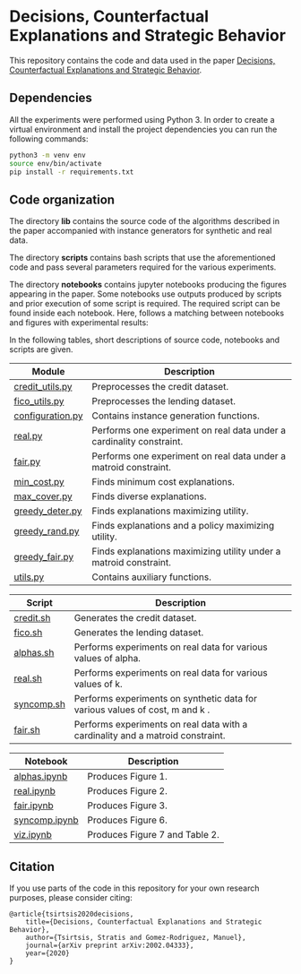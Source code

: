 # Decisions, Counterfactual Explanations and Strategic Behavior

This repository contains the code and data used in the paper [Decisions, Counterfactual Explanations and Strategic Behavior](https://arxiv.org/abs/2002.04333).

## Dependencies

All the experiments were performed using Python 3. In order to create a virtual environment and install the project dependencies you can run the following commands:

```bash
python3 -m venv env
source env/bin/activate
pip install -r requirements.txt
```

## Code organization

The directory **lib** contains the source code of the algorithms described in the paper accompanied with instance generators for synthetic and real data.

The directory **scripts** contains bash scripts that use the aforementioned code and pass several parameters required for the various experiments.

The directory **notebooks** contains jupyter notebooks producing the figures appearing in the paper. Some notebooks use outputs produced by scripts and prior execution of some script is required. The required script can be found inside each notebook. Here, follows a matching between notebooks and figures with experimental results:

In the following tables, short descriptions of source code, notebooks and scripts are given.

| Module                | Description                                                   |
|-----------------------|---------------------------------------------------------------|
| [credit_utils.py](lib/credit_utils.py)  | Preprocesses the credit dataset. |
| [fico_utils.py](lib/fico_utils.py)   | Preprocesses the lending dataset. |
| [configuration.py](lib/configuration.py) | Contains instance generation functions. |
| [real.py](lib/real.py) | Performs one experiment on real data under a cardinality constraint. |
| [fair.py](lib/fair.py) | Performs one experiment on real data under a matroid constraint. |
| [min_cost.py](lib/min_cost.py) | Finds minimum cost explanations. |
| [max_cover.py](lib/max_cover.py) | Finds diverse explanations. |
| [greedy_deter.py](lib/greedy_deter.py) | Finds explanations maximizing utility. |
| [greedy_rand.py](lib/greedy_rand.py) | Finds explanations and a policy maximizing utility. |
| [greedy_fair.py](lib/greedy_fair.py) | Finds explanations maximizing utility under a matroid constraint. |
| [utils.py](lib/utils.py) | Contains auxiliary functions. |

| Script                | Description                                                   |
|-----------------------|---------------------------------------------------------------|
| [credit.sh](scripts/credit.sh)  | Generates the credit dataset. |
| [fico.sh](scripts/fico.sh)  | Generates the lending dataset. |
| [alphas.sh](scripts/alphas.sh)  | Performs experiments on real data for various values of alpha. |
| [real.sh](scripts/real.sh)  | Performs experiments on real data for various values of k. |
| [syncomp.sh](scripts/syncomp.sh)  | Performs experiments on synthetic data for various values of cost, m and k . |
| [fair.sh](scripts/fair.sh)  | Performs experiments on real data with a cardinality and a matroid constraint. |

| Notebook              | Description                                                   |
|-----------------------|---------------------------------------------------------------|
| [alphas.ipynb](notebooks/alphas.ipynb)  | Produces Figure 1. |
| [real.ipynb](notebooks/real.ipynb)     | Produces Figure 2. |
| [fair.ipynb](notebooks/fair.ipynb)     | Produces Figure 3. |
| [syncomp.ipynb](notebooks/syncomp.ipynb)     | Produces Figure 6. |
| [viz.ipynb](notebooks/viz.ipynb)     | Produces Figure 7 and Table 2. |


## Citation

If you use parts of the code in this repository for your own research purposes, please consider citing:

    @article{tsirtsis2020decisions,
        title={Decisions, Counterfactual Explanations and Strategic Behavior},
        author={Tsirtsis, Stratis and Gomez-Rodriguez, Manuel},
        journal={arXiv preprint arXiv:2002.04333},
        year={2020}
    }
